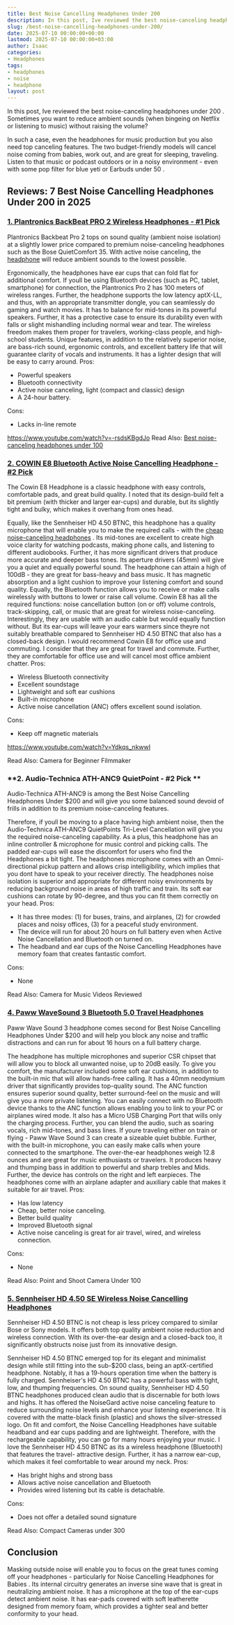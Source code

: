 ```yaml
---
title: Best Noise Cancelling Headphones Under 200
description: In this post, Ive reviewed the best noise-canceling headphones under 200 . Sometimes you want to reduce ambient sounds when bingeing on Netflix or listening...
slug: /best-noise-cancelling-headphones-under-200/
date: 2025-07-10 00:00:00+00:00
lastmod: 2025-07-10 00:00:00+03:00
author: Isaac
categories:
- Headphones
tags:
- headphones
- noise
- headphone
layout: post
---
```

In this post, Ive reviewed the
best noise-canceling headphones under 200
. Sometimes you want to reduce ambient sounds (when bingeing on Netflix or listening to music) without raising the volume?


In such a case, even the
headphones for music production
but you also need top canceling features.
The two budget-friendly models will cancel noise coming from babies, work out, and are great for sleeping, traveling.
Listen to that music or podcast outdoors or in a noisy environment - even with some
pop filter for blue yeti
or
Earbuds under 50
.
## Reviews: 7 Best Noise Cancelling Headphones Under 200 in 2025
### [1. Plantronics BackBeat PRO 2 Wireless Headphones - #1 Pick](https://www.amazon.com/dp/B01MY4P9EZ/?tag=p-policy-20)
Plantronics Backbeat Pro 2 tops on sound quality (ambient noise isolation) at a slightly lower price compared to premium noise-canceling headphones such as the Bose QuietComfort 35.
With active noise canceling, the [headphone](https://pestpolicy.com/best-noise-cancelling-headphones-under-100/) will reduce ambient sounds to the lowest possible.
[](//www.amazon.com/dp/B01MY4P9EZ/?tag=p-policy-20)


Ergonomically, the headphones have ear cups that can fold flat for additional comfort. If youll be using Bluetooth devices (such as PC, tablet, smartphone) for connection, the Plantronics Pro 2 has 100 meters of wireless ranges.
Further, the headphone supports the low latency aptX-LL, and thus, with an appropriate transmitter dongle, you can seamlessly do gaming and watch movies.
It has to balance for mid-tones in its powerful speakers. Further, it has a protective case to ensure its durability even with falls or slight mishandling  including normal wear and tear.
The wireless freedom makes them proper for travelers, working-class people, and high-school students. Unique features, in addition to the relatively superior noise, are bass-rich sound, ergonomic controls, and excellent battery life that will guarantee clarity of vocals and instruments. It has a lighter design that will be easy to carry around.
Pros:
- Powerful speakers
- Bluetooth connectivity
- Active noise canceling, light (compact and classic) design
- A 24-hour battery.

Cons:
- Lacks in-line remote

https://www.youtube.com/watch?v=-rsdsKBgdJo
Read Also:
[Best noise-canceling headphones under 100](https://pestpolicy.com/best-noise-cancelling-headphones-under-100/)
### [2. COWIN E8 Bluetooth Active Noise Cancelling Headphone - #2 Pick](https://www.amazon.com/dp/B07C6CC7TJ/?tag=p-policy-20)
The Cowin E8 Headphone is a classic headphone with easy controls, comfortable pads, and great build quality. I noted that its design-build felt a bit premium (with thicker and larger ear-cups) and durable, but its slightly tight and bulky, which makes it overhang from ones head.

[](//www.amazon.com/dp/B01MY4P9EZ/?tag=p-policy-20)

Equally, like the Sennheiser HD 4.50 BTNC, this headphone has a quality microphone that will enable you to make the required calls - with the
[cheap noise-canceling headphones](https://pestpolicy.com/best-noise-cancelling-headphones-under-50/)
.
Its mid-tones are excellent to create high voice clarity for watching podcasts, making phone calls, and listening to different audiobooks. Further, it has more significant drivers that produce more accurate and deeper bass tones.
Its aperture drivers (45mm) will give you a quiet and equally powerful sound. The headphone can attain a high of 100dB - they are great for bass-heavy and bass music.
It has magnetic absorption and a light cushion to improve your listening comfort and sound quality. Equally, the Bluetooth function allows you to receive or make calls wirelessly with buttons to lower or raise call volume.
Cowin E8 has all the required functions: noise cancellation button (on or off) volume controls, track-skipping, call, or music that are great for wireless noise-canceling.
Interestingly, they are usable with an audio cable but would equally function without. But its ear-cups will leave your ears warmers since theyre not suitably breathable compared to Sennheiser HD 4.50 BTNC that also has a closed-back design.
I would recommend Cowin E8 for office use and commuting. I consider that they are great for travel and commute. Further, they are comfortable for office use and will cancel most office ambient chatter.
Pros:
- Wireless Bluetooth connectivity
- Excellent soundstage
- Lightweight and soft ear cushions
- Built-in microphone
- Active noise cancellation (ANC) offers excellent sound isolation.

Cons:
- Keep off magnetic materials

https://www.youtube.com/watch?v=Ydkqs_nkwwI

Read Also:
Camera for Beginner Filmmaker
### **2. Audio-Technica ATH-ANC9 QuietPoint - #2 Pick **
Audio-Technica ATH-ANC9 is among the Best Noise Cancelling Headphones Under $200 and will give you some balanced sound devoid of frills in addition to its premium noise-canceling features.

[](//www.amazon.com/dp/B01MY4P9EZ/?tag=p-policy-20)


Therefore, if youll be moving to a place having high ambient noise, then the Audio-Technica ATH-ANC9 QuietPoints Tri-Level Cancellation will give you the required noise-canceling capability.
As a plus, this headphone has an inline controller & microphone for music control and picking calls. The padded ear-cups will ease the discomfort for users who find the Headphones a bit tight.
The headphones microphone comes with an Omni-directional pickup pattern and allows crisp intelligibility, which implies that you dont have to speak to your receiver directly.
The headphones noise isolation is superior and appropriate for different noisy environments by reducing background noise in areas of high traffic and train. Its soft ear cushions can rotate by 90-degree, and thus you can fit them correctly on your head.
Pros:
- It has three modes: (1) for buses, trains, and airplanes, (2) for crowded places and noisy offices, (3) for a peaceful study environment.
- The device will run for about 20 hours on full battery even when Active Noise Cancellation and Bluetooth on turned on.
- The headband and ear cups of the Noise Cancelling Headphones have memory foam that creates fantastic comfort.

Cons:
- None

Read Also:
Camera for Music Videos Reviewed
### [4. Paww WaveSound 3 Bluetooth 5.0 Travel Headphones](https://www.amazon.com/dp/B01IEHIMLY/?tag=p-policy-20)
Paww Wave Sound 3 headphone comes second for Best Noise Cancelling Headphones Under $200 and will help you block any noise and traffic distractions and can run for about 16 hours on a full battery charge.

The headphone has multiple microphones and superior CSR chipset that will allow you to block all unwanted noise, up to 20dB easily.
To give you comfort, the manufacturer included some soft ear cushions, in addition to the built-in mic that will allow hands-free calling. It has a 40mm neodymium driver that significantly provides top-quality sound.
The ANC function ensures superior sound quality, better surround-feel on the music and will give you a more private listening. You can easily connect with no Bluetooth device thanks to the ANC function allows enabling you to link to your PC or airplanes wired mode. It also has a Micro USB Charging Port that wills only the charging process.
Further, you can blend the audio, such as soaring vocals, rich mid-tones, and bass lines. If youre traveling  either on train or flying - Paww Wave Sound 3 can create a sizeable quiet bubble. Further, with the built-in microphone, you can easily make calls when youre connected to the smartphone.
The over-the-ear headphones weigh 12.8 ounces and are great for music enthusiasts or travelers. It produces heavy and thumping bass in addition to powerful and sharp trebles and Mids. Further, the device has controls on the right and left earpieces. The headphones come with an airplane adapter and auxiliary cable that makes it suitable for air travel.
Pros:
- Has low latency
- Cheap, better noise canceling.
- Better build quality
- Improved Bluetooth signal
- Active noise canceling is great for air travel, wired, and wireless connection.

Cons:
- None

Read Also:
Point and Shoot Camera Under 100
### [5. Sennheiser HD 4.50 SE Wireless Noise Cancelling Headphones](https://www.amazon.com/dp/B07BMQXVLB/?tag=p-policy-20)
Sennheiser HD 4.50 BTNC is not cheap is less pricey compared to similar Bose or Sony models. It offers both top quality ambient noise reduction and wireless connection. With its over-the-ear design and a closed-back too, it significantly obstructs noise just from its innovative design.

[](//www.amazon.com/dp/B01MY4P9EZ/?tag=p-policy-20)

Sennheiser HD 4.50 BTNC emerged top for its elegant and minimalist design while still fitting into the sub-$200 class, being an aptX-certified headphone. Notably, it has a 19-hours operation time when the battery is fully charged. Sennheiser's HD 4.50 BTNC has a powerful bass with tight, low, and thumping frequencies.
On sound quality, Sennheiser HD 4.50 BTNC headphones produced clean audio that is discernable for both lows and highs. It has offered the NoiseGard active noise canceling feature to reduce surrounding noise levels and enhance your listening experience.
It is covered with the matte-black finish (plastic) and shows the silver-stressed logo. On fit and comfort, the Noise Cancelling Headphones have suitable headband and ear cups padding and are lightweight. Therefore, with the rechargeable capability, you can go for many hours enjoying your music.
I love the Sennheiser HD 4.50 BTNC as its a wireless headphone (Bluetooth) that features the travel- attractive design. Further, it has a narrow ear-cup, which makes it feel comfortable to wear around my neck.
Pros:
- Has bright highs and strong bass
- Allows active noise cancellation and Bluetooth
- Provides wired listening but its cable is detachable.

Cons:
- Does not offer a detailed sound signature

Read Also:
Compact Cameras under 300
## Conclusion
Masking outside noise will enable you to focus on the great tunes coming off your headphones - particularly for
Noise Cancelling Headphones for Babies
.
Its internal circuitry generates an inverse sine wave that is great in neutralizing ambient noise. It has a microphone at the top of the ear-cups detect ambient noise.
It has ear-pads covered with soft leatherette designed from memory foam, which provides a tighter seal and better conformity to your head.